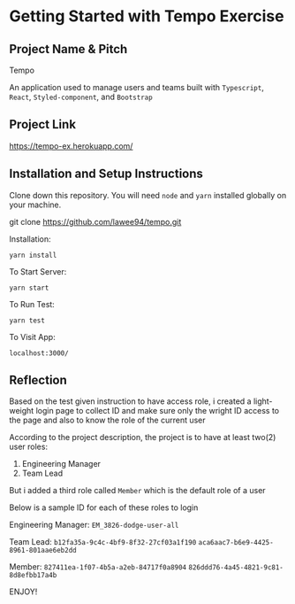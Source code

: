 # Getting Started with Tempo Exercise

## Project Name & Pitch

Tempo

An application used to manage users and teams built with `Typescript`, `React`, `Styled-component`, and `Bootstrap`

## Project Link

https://tempo-ex.herokuapp.com/

## Installation and Setup Instructions

Clone down this repository. You will need `node` and `yarn` installed globally on your machine.

git clone https://github.com/lawee94/tempo.git

Installation:

`yarn install`

To Start Server:

`yarn start`

To Run Test:

`yarn test`

To Visit App:

`localhost:3000/`

## Reflection

Based on the test given instruction to have access role, i created a light-weight login page to collect ID and make sure only the wright ID access to the page and also to know the role of the current user

According to the project description, the project is to have at least two(2) user roles:

1. Engineering Manager
2. Team Lead

But i added a third role called `Member` which is the default role of a user

Below is a sample ID for each of these roles to login

Engineering Manager:
`EM_3826-dodge-user-all`

Team Lead:
`b12fa35a-9c4c-4bf9-8f32-27cf03a1f190`
`aca6aac7-b6e9-4425-8961-801aae6eb2dd`

Member:
`827411ea-1f07-4b5a-a2eb-84717f0a8904`
`826ddd76-4a45-4821-9c81-8d8efbb17a4b`

ENJOY!
